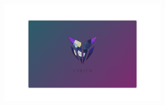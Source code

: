<div align="center">
  <img src="https://raw.githubusercontent.com/CyR1en/CyR1en/main/Banner.png"/>
</div>
